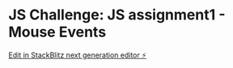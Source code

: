 # JS Challenge: JS assignment1 - Mouse Events

[Edit in StackBlitz next generation editor ⚡️](https://stackblitz.com/~/github.com/hunjoolee90/js-projects-js-basic-assignment1)
